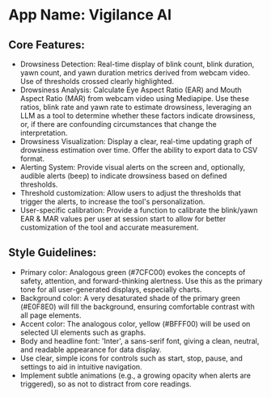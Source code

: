 # **App Name**: Vigilance AI

## Core Features:

- Drowsiness Detection: Real-time display of blink count, blink duration, yawn count, and yawn duration metrics derived from webcam video. Use of thresholds crossed clearly highlighted.
- Drowsiness Analysis: Calculate Eye Aspect Ratio (EAR) and Mouth Aspect Ratio (MAR) from webcam video using Mediapipe. Use these ratios, blink rate and yawn rate to estimate drowsiness, leveraging an LLM as a tool to determine whether these factors indicate drowsiness, or, if there are confounding circumstances that change the interpretation.
- Drowsiness Visualization: Display a clear, real-time updating graph of drowsiness estimation over time. Offer the ability to export data to CSV format.
- Alerting System: Provide visual alerts on the screen and, optionally, audible alerts (beep) to indicate drowsiness based on defined thresholds.
- Threshold customization: Allow users to adjust the thresholds that trigger the alerts, to increase the tool's personalization.
- User-specific calibration: Provide a function to calibrate the blink/yawn EAR & MAR values per user at session start to allow for better customization of the tool and accurate measurement.

## Style Guidelines:

- Primary color: Analogous green (#7CFC00) evokes the concepts of safety, attention, and forward-thinking alertness. Use this as the primary tone for all user-generated displays, especially charts.
- Background color: A very desaturated shade of the primary green (#E0F8E0) will fill the background, ensuring comfortable contrast with all page elements.
- Accent color: The analogous color, yellow (#BFFF00) will be used on selected UI elements such as graphs.
- Body and headline font: 'Inter', a sans-serif font, giving a clean, neutral, and readable appearance for data display.
- Use clear, simple icons for controls such as start, stop, pause, and settings to aid in intuitive navigation.
- Implement subtle animations (e.g., a growing opacity when alerts are triggered), so as not to distract from core readings.